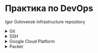 # Практика по DevOps
Igor Golovenok Infrastructure repository

<details>
  <summary>Git </summary>

## Основные команды Git

- Настроить информацию об авторе: `git config --global user.name "Igor Golovenok"`, `git config --global user.email golovonokia@mail.ru`
- Инициализация репозитория: `git init`
- Проверка состояния: `git status`
- Создание и переход на ветку second: `git checkout -b second`
- Слияние веток: ` git merge`
- Удаление ветки second: `git branch -d second`
- Добавление файлов: `git add`
- Создание коммита: `git commit -m "..."`
- Настройка удаленного репозитория : `git remote add origin git@github.com:golovenok/infrastructure.git`
- Пушим ветку second `git push --set-upstream origin second`

</details>

<details>
  <summary>SSH </summary>

  ## SSH

- Создание ключа: `ssh-keygen -t rsa -f ~/.ssh/appuser_ssh -C appuser -P ""`
- Проверка работы агента: `eval "$(ssh-agent -s)"`
- Добавление ключа в агента: `ssh-add ~/.ssh/appuser_ssh`
- Подключение: `ssh -i ~/.ssh/appuser appuser@34.77.105.249`
- Подключение через bastion: `ssh -J appuser@34.77.105.249 appuser@10.132.0.4`

 <details>
  <summary>Alias (~/.ssh/config)</summary>

  ```
  Host bastion
      HostName 34.77.105.249
      User appuser
      IdentityFile ~/.ssh/appuser
      

  Host someinternalhost
      HostName 10.132.0.4
      User appuser
      ProxyJump bastion
      IdentityFile ~/.ssh/appuser
  ```

 </details>
</details>

<details>
  <summary>Google Cloud Platform </summary>

  ## Установка gcloud

- `sudo snap install google-cloud-sdk --classic`
- `gcloud auth application-default login`

</details>

<details>
  <summary>Packer </summary>
  
  ## Создание image с приложением Reddit 
  https://github.com/express42/reddit/tree/monolith

  ### Files
  - `packer/variables.json` - файл с переменными.
  - `packer/app.json` - образ reddit-app-base c установленным Ruby.
  - `packer/db.json` - образ reddit-db-base c установленным Mongodb.
  - `packer/reddit-base.json` - образ reddit-base с установленными Ruby и Mongodb.
  - `packer/reddit-full.json` - образ reddit-full (на основе reddit-base) с готовым приложением Reddit.
  - `config-scripts/create-firewall-puma.sh` - скрипт для gsp, создает firewall rules - puma server
  - `config-scripts/create-reddit-vm.sh` - крипт для gsp, cоздает instance на основе reddit-full.
  
  ### Terminal
  - Проверка на ошибки: `packer validate ./reddit-base.json`
  - Создание image: `packer build -var-file variables.json reddit-full.json`
  </details>